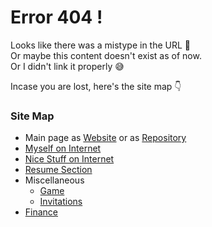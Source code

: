 <!-- @format -->

# Error 404 !

Looks like there was a mistype in the URL 🤔<br>
Or maybe this content doesn't exist as of now.<br>
Or I didn't link it properly 😅

Incase you are lost, here's the site map 👇

### Site Map

- Main page as [Website](https://bit.ly/mrdgh2821) or as [Repository](https://github.com/MRDGH2821/MRDGH2821)
- [Myself on Internet](Myself_On_internet.md)
- [Nice Stuff on Internet](Nice_Stuff_On_Internet.md)
- [Resume Section](Resume_Section.md)
- Miscellaneous
  - [Game](/Miscellaneous/Game.md)
  - [Invitations](/Miscellaneous/Invitations.md)
- [Finance](/Finance/README.md)
